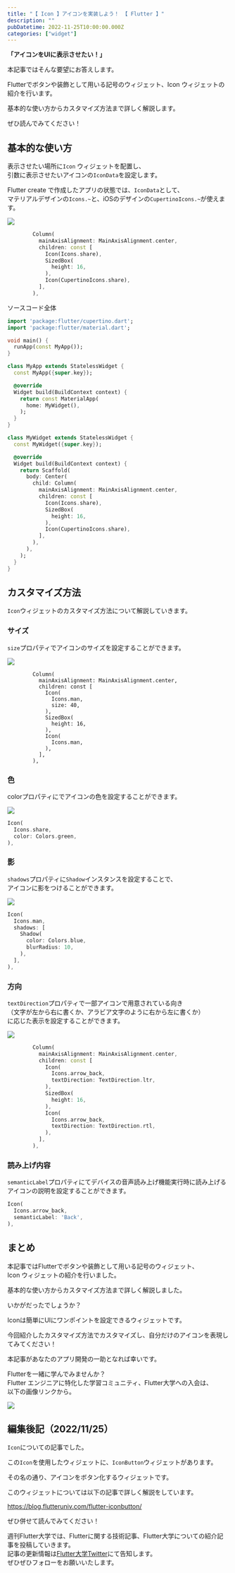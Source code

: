 ```yaml
---
title: "【 Icon 】アイコンを実装しよう！ 【 Flutter 】"
description: ""
pubDatetime: 2022-11-25T10:00:00.000Z
categories: ["widget"]
---
```


**「アイコンをUIに表示させたい！」**

本記事ではそんな要望にお答えします。

Flutterでボタンや装飾として用いる記号のウィジェット、Icon ウィジェットの紹介を行います。

基本的な使い方からカスタマイズ方法まで詳しく解説します。

ぜひ読んでみてください！

## 基本的な使い方

表示させたい場所に`Icon` ウィジェットを配置し、  
引数に表示させたいアイコンの`IconData`を設定します。

Flutter create で作成したアプリの状態では、`IconData`として、  
マテリアルデザインの`Icons.~`と、iOSのデザインの`CupertinoIcons.~`が使えます。

![](https://blog.flutteruniv.com/wp-content/uploads/2022/11/スクリーンショット-2022-11-25-16.46.32.png)

```dart
        Column(
          mainAxisAlignment: MainAxisAlignment.center,
          children: const [
            Icon(Icons.share),
            SizedBox(
              height: 16,
            ),
            Icon(CupertinoIcons.share),
          ],
        ),
```

ソースコード全体

```dart
import 'package:flutter/cupertino.dart';
import 'package:flutter/material.dart';

void main() {
  runApp(const MyApp());
}

class MyApp extends StatelessWidget {
  const MyApp({super.key});

  @override
  Widget build(BuildContext context) {
    return const MaterialApp(
      home: MyWidget(),
    );
  }
}

class MyWidget extends StatelessWidget {
  const MyWidget({super.key});

  @override
  Widget build(BuildContext context) {
    return Scaffold(
      body: Center(
        child: Column(
          mainAxisAlignment: MainAxisAlignment.center,
          children: const [
            Icon(Icons.share),
            SizedBox(
              height: 16,
            ),
            Icon(CupertinoIcons.share),
          ],
        ),
      ),
    );
  }
}
```

## カスタマイズ方法

`Icon`ウィジェットのカスタマイズ方法について解説していきます。

### サイズ

`size`プロパティでアイコンのサイズを設定することができます。

![](https://blog.flutteruniv.com/wp-content/uploads/2022/11/スクリーンショット-2022-11-25-17.15.14.png)

```
        Column(
          mainAxisAlignment: MainAxisAlignment.center,
          children: const [
            Icon(
              Icons.man,
              size: 40,
            ),
            SizedBox(
              height: 16,
            ),
            Icon(
              Icons.man,
            ),
          ],
        ),
```

### 色

colorプロパティにでアイコンの色を設定することができます。

![](https://blog.flutteruniv.com/wp-content/uploads/2022/11/スクリーンショット-2022-11-25-17.17.05.png)

```dart
Icon(
  Icons.share,
  color: Colors.green,
),
```

### 影

`shadows`プロパティに`Shadow`インスタンスを設定することで、  
アイコンに影をつけることができます。

![](https://blog.flutteruniv.com/wp-content/uploads/2022/11/スクリーンショット-2022-11-25-17.11.59.png)

```dart
Icon(
  Icons.man,
  shadows: [
    Shadow(
      color: Colors.blue,
      blurRadius: 10,
    ),
  ],
),
```

### 方向

`textDirection`プロパティで一部アイコンで用意されている向き  
（文字が左から右に書くか、アラビア文字のように右から左に書くか）  
に応じた表示を設定することができます。

![](https://blog.flutteruniv.com/wp-content/uploads/2022/11/スクリーンショット-2022-11-25-17.01.15.png)

```dart
        Column(
          mainAxisAlignment: MainAxisAlignment.center,
          children: const [
            Icon(
              Icons.arrow_back,
              textDirection: TextDirection.ltr,
            ),
            SizedBox(
              height: 16,
            ),
            Icon(
              Icons.arrow_back,
              textDirection: TextDirection.rtl,
            ),
          ],
        ),
```

### 読み上げ内容

`semanticLabel`プロパティにてデバイスの音声読み上げ機能実行時に読み上げる  
アイコンの説明を設定することができます。

```dart
Icon(
  Icons.arrow_back,
  semanticLabel: 'Back',
),
```

## まとめ

本記事ではFlutterでボタンや装飾として用いる記号のウィジェット、  
Icon ウィジェットの紹介を行いました。

基本的な使い方からカスタマイズ方法まで詳しく解説しました。

いかがだったでしょうか？

Iconは簡単にUIにワンポイントを設定できるウィジェットです。

今回紹介したカスタマイズ方法でカスタマイズし、自分だけのアイコンを表現してみてください！

本記事があなたのアプリ開発の一助となれば幸いです。

Flutterを一緒に学んでみませんか？  
Flutter エンジニアに特化した学習コミュニティ、Flutter大学への入会は、  
以下の画像リンクから。

[![](https://blog.flutteruniv.com/wp-content/uploads/2022/07/Flutter大学バナー.png)](//flutteruniv.com)

## 編集後記（2022/11/25）

`Icon`についての記事でした。

この`Icon`を使用したウィジェットに、`IconButton`ウィジェットがあります。

その名の通り、アイコンをボタン化するウィジェットです。

このウィジェットについては以下の記事で詳しく解説をしています。

https://blog.flutteruniv.com/flutter-iconbutton/

ぜひ併せて読んでみてください！

週刊Flutter大学では、Flutterに関する技術記事、Flutter大学についての紹介記事を投稿していきます。  
記事の更新情報は[Flutter大学Twitter](https://twitter.com/FlutterUniv)にて告知します。  
ぜひぜひフォローをお願いいたします。